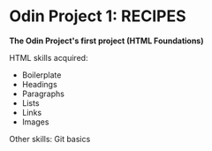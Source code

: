 # Odin Project 1: RECIPES
**The Odin Project's first project (HTML Foundations)**

HTML skills acquired:
 - Boilerplate
 - Headings
 - Paragraphs
 - Lists
 - Links
 - Images

Other skills: Git basics

